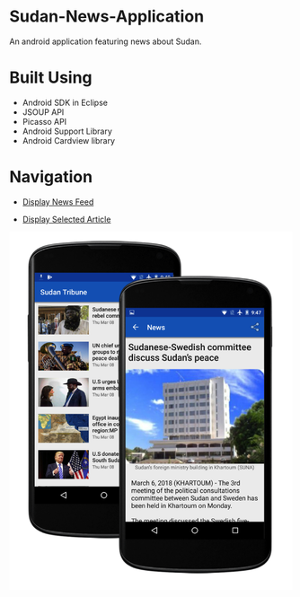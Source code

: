# Sudan-News-Application
An android application featuring news about Sudan.

# Built Using

* Android SDK in Eclipse
* JSOUP API
* Picasso API 
* Android Support Library
* Android Cardview library

# Navigation

* [Display News Feed](https://github.com/BaraOS/Sudan-News-Application/blob/master/src/com/example/sudantribune/MainActivity.java)

* [Display Selected Article](https://github.com/BaraOS/Sudan-News-Application/blob/master/src/com/example/sudantribune/PlaceView.java)


![Alt text](https://github.com/BaraOS/Sudan-News-Application/blob/master/screenshots/sudannewsapp.png?raw=true)
